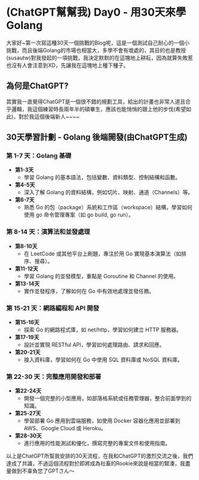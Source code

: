 # (ChatGPT幫幫我) Day0 - 用30天來學Golang
大家好~第一次寫這種30天一個挑戰的Blog呢，這是一個測試自己耐心的一個小挑戰，而且後端Golang的市場也相當大，多學不會有壞處的，其目的也是教授(susautw)對我發起的一項挑戰，我決定默默的在這塊地上耕耘，因為就算失敗惹也沒有人會注意到XD，先讓我在這塊地上種下種子。

## 為何是ChatGPT?
其實我一直覺得ChatGPT是一個很不錯的規劃工具，給出的計畫也非常人道且合乎邏輯，我這個練習時長兩年半的碩畢生，應該也能悄悄的跟上他的步伐(希望如此)，對於我這個後端新人~~~~


## 30天學習計劃 - Golang 後端開發(由ChatGPT生成)

### 第 1-7 天：Golang 基礎
- **第1-3天**
  - 學習 Golang 的基本語法，包括變數、資料類型、控制結構和函數。
- **第4-5天**
  - 深入了解 Golang 的資料結構，例如切片、映射、通道（Channels）等。
- **第6-7天**
  - 熟悉 Go 的包（package）系統和工作區（workspace）結構，學習如何使用 go 命令管理專案（如 go build, go run）。

### 第 8-14 天：演算法和並發處理
- **第8-10天**
  - 在 LeetCode 或其他平台上刷題，專注於用 Go 實現基本演算法（如排序、搜尋）。
- **第11-12天**
  - 學習 Golang 的並發模型，重點是 Goroutine 和 Channel 的使用。
- **第13-14天**
  - 實作並發程序，了解如何在 Go 中有效地處理並發任務。

### 第 15-21 天：網路編程和 API 開發
- **第15-16天**
  - 探索 Go 的網路程式庫，如 net/http，學習如何建立 HTTP 服務器。
- **第17-19天**
  - 設計並實現 RESTful API，學習如何處理路由、請求和回應。
- **第20-21天**
  - 接入資料庫，學習如何在 Go 中使用 SQL 資料庫或 NoSQL 資料庫。

### 第 22-30 天：完整應用開發和部署
- **第22-24天**
  - 開發一個完整的小型應用，如部落格系統或任務管理器，整合前面學到的知識。
- **第25-27天**
  - 學習部署 Go 應用到雲端服務，如使用 Docker 容器化應用並部署到 AWS、Google Cloud 或 Heroku。
- **第28-30天**
  - 進行應用的性能測試和優化，撰寫完整的專案文件和使用指南。

以上是ChatGPT所幫我安排的30天流程，在我和ChatGPT的激烈交流之後，我們達成了共識，不過這個流程對於即將成為社畜的Rookie來說是相當的緊湊，我盡量做到不辜負您了GPTさん～


